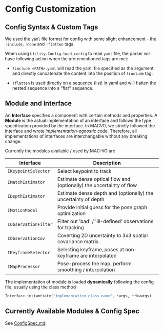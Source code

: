 # Config Customization

## Config Syntax & Custom Tags

We used the `yaml` file format for config with some slight enhancement - the `!include`, `!none` and `!flatten` tags.

When using `Utility.Config.load_config` to read `yaml` file, the parser will have following action when the aforementioned tags are met:

* `!include <PATH>.yaml` will read the yaml file specified as the argument and directly concatenate the content into the position of `!include` tag.

* `!flatten` is used directly on a sequence (list) in yaml and will flatten the nested sequence into a "flat" sequence.


## Module and Interface

An **Interface** specifies a component with certain methods and properties. A **Module** is the actual implementation of an interface and follows the type specification provided by the interface. In MACVO, we strictly followed the interface and wrote *implementation-agnostic* code. Therefore, all implementations of interfaces are interchangable without any breaking change.

Currently the modules available / used by MAC-VO are

Interface           |   Description
---|---
`IKeypointSelector `  |   Select keypoint to track
`IMatchEstimator   `  |   Estimate dense optical flow and (optionally) the uncertainty of flow
`IDepthEstimator   `  |   Estimate dense depth and (optionally) the uncertainty of depth
`IMotionModel      `  |   Provide initial guess for the pose graph optimization
`IObservationFilter`  |   Filter out 'bad' / 'ill-defined' observations for tracking
`IObservationCov   `  |   Coverting 2D uncertainty to 3x3 spatial covariance matrix.
`IKeyframeSelector `  |   Selecting keyframe, poses at non-keyframe are interpolated
`IMapProcessor     `  |   Pose-process the map, perform smoothing / interpolation

The implementation of module is loaded **dynamically** following the config file, usually using the class method 

```python
Interface.instantiate("implementation_class_name", *args, **kwargs)
```

## Currently Available Modules & Config Spec

See [ConfigSpec.md](/Config/ConfigSpec.md).
